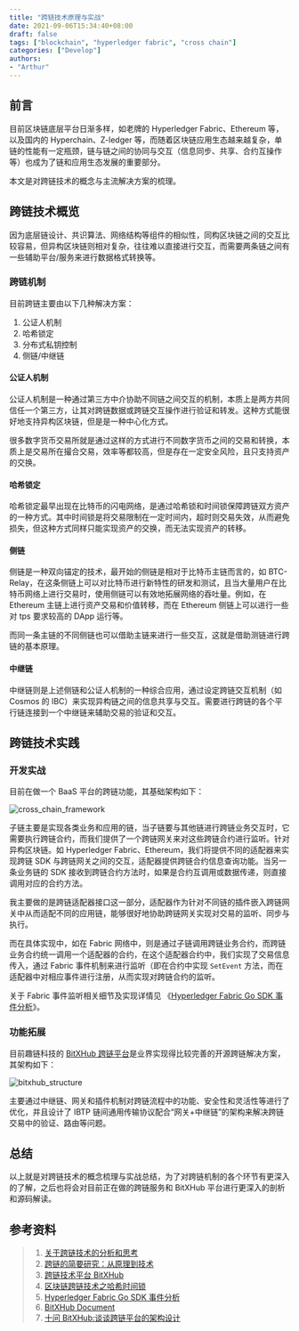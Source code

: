 ```yaml
---
title: "跨链技术原理与实战"
date: 2021-09-06T15:34:40+08:00
draft: false
tags: ["blockchain", "hyperledger fabric", "cross chain"]
categories: ["Develop"]
authors:
- "Arthur"
---
```


## 前言

目前区块链底层平台日渐多样，如老牌的 Hyperledger Fabric、Ethereum 等，以及国内的 Hyperchain、Z-ledger 等，而随着区块链应用生态越来越复杂，单链的性能有一定瓶颈，链与链之间的协同与交互（信息同步、共享、合约互操作等）也成为了链和应用生态发展的重要部分。

本文是对跨链技术的概念与主流解决方案的梳理。

## 跨链技术概览

因为底层链设计、共识算法、网络结构等组件的相似性，同构区块链之间的交互比较容易，但异构区块链则相对复杂，往往难以直接进行交互，而需要两条链之间有一些辅助平台/服务来进行数据格式转换等。

### 跨链机制

目前跨链主要由以下几种解决方案：

1. 公证人机制
2. 哈希锁定
3. 分布式私钥控制
4. 侧链/中继链

#### 公证人机制

公证人机制是一种通过第三方中介协助不同链之间交互的机制，本质上是两方共同信任一个第三方，让其对跨链数据或跨链交互操作进行验证和转发。这种方式能很好地支持异构区块链，但是是一种中心化方式。

很多数字货币交易所就是通过这样的方式进行不同数字货币之间的交易和转换，本质上是交易所在撮合交易，效率等都较高，但是存在一定安全风险，且只支持资产的交换。

#### 哈希锁定

哈希锁定最早出现在比特币的闪电网络，是通过哈希锁和时间锁保障跨链双方资产的一种方式。其中时间锁是将交易限制在一定时间内，超时则交易失效，从而避免损失，但这种方式同样只能实现资产的交换，而无法实现资产的转移。

#### 侧链

侧链是一种双向锚定的技术，最开始的侧链是相对于比特币主链而言的，如 BTC-Relay，在这条侧链上可以对比特币进行新特性的研发和测试，且当大量用户在比特币网络上进行交易时，使用侧链可以有效地拓展网络的吞吐量。例如，在 Ethereum 主链上进行资产交易和价值转移，而在 Ethereum 侧链上可以进行一些对 tps 要求较高的 DApp 运行等。

而同一条主链的不同侧链也可以借助主链来进行一些交互，这就是借助测链进行跨链的基本原理。

#### 中继链

中继链则是上述侧链和公证人机制的一种综合应用，通过设定跨链交互机制（如 Cosmos 的 IBC）来实现异构链之间的信息共享与交互。需要进行跨链的各个平行链连接到一个中继链来辅助交易的验证和交互。


## 跨链技术实践

### 开发实战

目前在做一个 BaaS 平台的跨链功能，其基础架构如下：

![cross_chain_framework](https://cdn.jsdelivr.net/gh/pseudoyu/image_hosting@master/hugo_images/cross_chain_framework.svg)

子链主要是实现各类业务和应用的链，当子链要与其他链进行跨链业务交互时，它需要执行跨链合约，而我们提供了一个跨链网关来对这些跨链合约进行监听。针对异构区块链。如 Hyperledger Fabric、Ethereum，我们将提供不同的适配器来实现跨链 SDK 与跨链网关之间的交互，适配器提供跨链合约信息查询功能。当另一条业务链的 SDK 接收到跨链合约方法时，如果是合约互调用或数据传递，则直接调用对应的合约方法。

我主要做的是跨链适配器接口这一部分，适配器作为针对不同链的插件嵌入跨链网关中从而适配不同的应用链，能够很好地协助跨链网关实现对交易的监听、同步与执行。

而在具体实现中，如在 Fabric 网络中，则是通过子链调用跨链业务合约，而跨链业务合约统一调用一个适配器的合约，在这个适配器合约中，我们实现了交易信息传入，通过 Fabric 事件机制来进行监听（即在合约中实现 `SetEvent` 方法，而在适配器中对相应事件进行注册，从而实现对跨链合约的监听。

关于 Fabric 事件监听相关细节及实现详情见 《[Hyperledger Fabric Go SDK 事件分析](https://www.pseudoyu.com/en/2021/09/01/blockchain_hyperledger_fabric_gosdk_event/)》。

### 功能拓展

目前趣链科技的 [BitXHub 跨链平台](https://meshplus.github.io/bitxhub/bitxhub/introduction/summary/)是业界实现得比较完善的开源跨链解决方案，其架构如下：

![bitxhub_structure](https://cdn.jsdelivr.net/gh/pseudoyu/image_hosting@master/hugo_images/bitxhub_structure.png)

主要通过中继链、网关和插件机制对跨链流程中的功能、安全性和灵活性等进行了优化，并且设计了 IBTP 链间通用传输协议配合“网关+中继链”的架构来解决跨链交易中的验证、路由等问题。

## 总结

以上就是对跨链技术的概念梳理与实战总结，为了对跨链机制的各个环节有更深入的了解，之后也将会对目前正在做的跨链服务和 BitXHub 平台进行更深入的剖析和源码解读。

## 参考资料

> 1. [关于跨链技术的分析和思考](https://tech.hyperchain.cn/blockchain-interoperability/)
> 2. [跨链的简要研究：从原理到技术](https://zhuanlan.zhihu.com/p/92667917)
> 3. [跨链技术平台 BitXHub](https://github.com/gocn/opentalk/tree/main/PhaseTen_BitXHub)
> 4. [区块链跨链技术之哈希时间锁](https://yuanxuxu.com/2020/08/05/区块链跨链技术之哈希时间锁/)
> 5. [Hyperledger Fabric Go SDK 事件分析](https://www.pseudoyu.com/en/2021/09/01/blockchain_hyperledger_fabric_gosdk_event/)
> 6. [BitXHub Document](https://meshplus.github.io/bitxhub/bitxhub/introduction/summary/)
> 7. [十问 BitXHub:谈谈跨链平台的架构设计](https://tech.hyperchain.cn/bitxhub-design-thinking/)